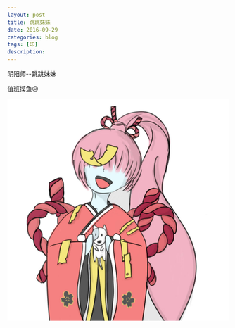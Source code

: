 ```yaml
---
layout: post
title: 跳跳妹妹
date: 2016-09-29
categories: blog
tags: [印]
description: 
---
```


阴阳师--跳跳妹妹

值班摸鱼😐
<center>
    <p><img src="/img/ttmm.jpg" align="center"></p>
</center>

